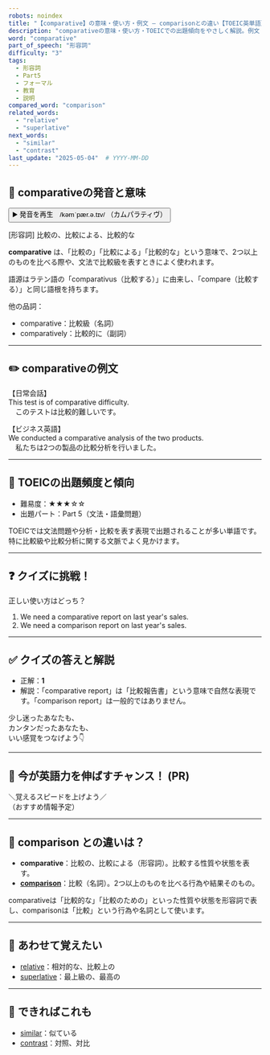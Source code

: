```yaml
---
robots: noindex
title: "【comparative】の意味・使い方・例文 ― comparisonとの違い【TOEIC英単語】"
description: "comparativeの意味・使い方・TOEICでの出題傾向をやさしく解説。例文・クイズ付きでcomparisonとの違いもわかりやすく学べます。"
word: "comparative"
part_of_speech: "形容詞"
difficulty: "3"
tags:
  - 形容詞
  - Part5
  - フォーマル
  - 教育
  - 説明
compared_word: "comparison"
related_words:
  - "relative"
  - "superlative"
next_words:
  - "similar"
  - "contrast"
last_update: "2025-05-04"  # YYYY-MM-DD
---
```


## 🔰 comparativeの発音と意味

<button class="play-audio" onclick="playTTS('comparative')">
  <span class="play-audio-main">
    ▶️ 発音を再生　/kəmˈpær.ə.tɪv/
  </span>
  <span class="play-audio-sub">
    （カムパラティヴ）
  </span>
</button>

[形容詞] 比較の、比較による、比較的な

**comparative** は、「比較の」「比較による」「比較的な」という意味で、2つ以上のものを比べる際や、文法で比較級を表すときによく使われます。

語源はラテン語の「comparativus（比較する）」に由来し、「compare（比較する）」と同じ語根を持ちます。

他の品詞：  
- comparative：比較級（名詞）
- comparatively：比較的に（副詞）

---

## ✏️ comparativeの例文

【日常会話】  
This test is of comparative difficulty.  
　このテストは比較的難しいです。

【ビジネス英語】  
We conducted a comparative analysis of the two products.  
　私たちは2つの製品の比較分析を行いました。

---

## 🎯 TOEICの出題頻度と傾向

- 難易度：★★★☆☆
- 出題パート：Part 5（文法・語彙問題）

TOEICでは文法問題や分析・比較を表す表現で出題されることが多い単語です。特に比較級や比較分析に関する文脈でよく見かけます。

---

## ❓ クイズに挑戦！

正しい使い方はどっち？

1. We need a comparative report on last year's sales.  
2. We need a comparison report on last year's sales.

---

## ✅ クイズの答えと解説

- 正解：**1**
- 解説：「comparative report」は「比較報告書」という意味で自然な表現です。「comparison report」は一般的ではありません。

少し迷ったあなたも、  
カンタンだったあなたも、  
いい感覚をつなげよう👇️

---

## 🚀 今が英語力を伸ばすチャンス！ (PR)

<div class="info-center">
＼覚えるスピードを上げよう／<br>  
（おすすめ情報予定）
</div>

---

## 🤔  comparison との違いは？

- **comparative**：比較の、比較による（形容詞）。比較する性質や状態を表す。
- **[comparison](/word/comparison/)**：比較（名詞）。2つ以上のものを比べる行為や結果そのもの。

comparativeは「比較的な」「比較のための」といった性質や状態を形容詞で表し、comparisonは「比較」という行為や名詞として使います。

---

## 🧩 あわせて覚えたい

- [relative](/word/relative/)：相対的な、比較上の
- [superlative](/word/superlative/)：最上級の、最高の

---

## 📖 できればこれも

- [similar](/word/similar/)：似ている
- [contrast](/word/contrast/)：対照、対比

<!-- cvid: aid21_bid17 -->
